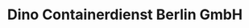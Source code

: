 ---
title: "Dino Containerdienst Berlin GmbH"
url: /berlin/dino-containerdienst-berlin-gmbh/
shop: Mieten
---